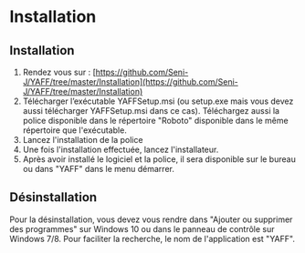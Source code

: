 # Installation

## Installation

1. Rendez vous sur : [https://github.com/Seni-J/YAFF/tree/master/Installation](https://github.com/Seni-J/YAFF/tree/master/Installation)
2. Télécharger l’exécutable YAFFSetup.msi \(ou setup.exe mais vous devez aussi télécharger YAFFSetup.msi dans ce cas\). Téléchargez aussi la police disponible dans le répertoire "Roboto" disponible dans le même répertoire que l'exécutable.
3. Lancez l'installation de la police
4. Une fois l'installation effectuée, lancez l'installateur.
5. Après avoir installé le logiciel et la police, il sera disponible sur le bureau ou dans "YAFF" dans le menu démarrer.

## Désinstallation

Pour la désinstallation, vous devez vous rendre dans "Ajouter ou supprimer des programmes" sur Windows 10 ou dans le panneau de contrôle sur Windows 7/8. Pour faciliter la recherche, le nom de l'application est "YAFF".



